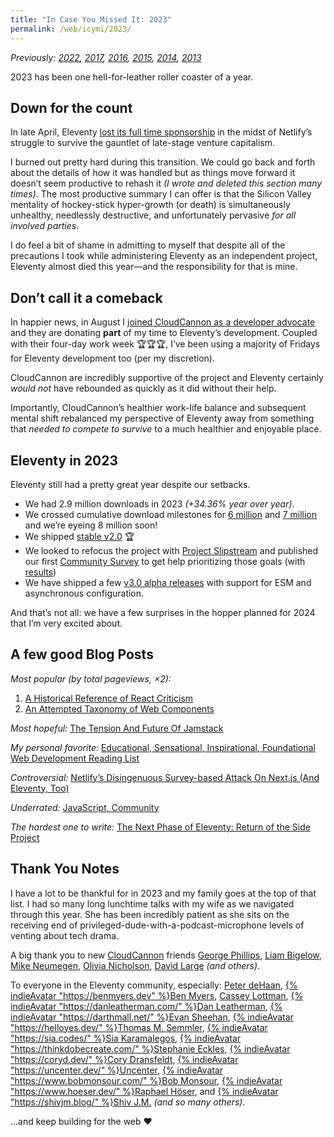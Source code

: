 ```yaml
---
title: "In Case You Missed It: 2023"
permalink: /web/icymi/2023/
---
```

_Previously: [2022](/web/icymi/2022/), [2017](/web/icymi/2017/), [2016](/web/icymi/2016/), [2015](/web/icymi/2015/), [2014](/web/icymi/2014/), [2013](/web/icymi/2013/)_

2023 has been one hell-for-leather roller coaster of a year.

## Down for the count

In late April, Eleventy [lost its full time sponsorship](/web/eleventy-side-project/) in the midst of Netlify’s struggle to survive the gauntlet of late-stage venture capitalism.

I burned out pretty hard during this transition. We could go back and forth about the details of how it was handled but as things move forward it doesn’t seem productive to rehash it _(I wrote and deleted this section many times)_. The most productive summary I can offer is that the Silicon Valley mentality of hockey-stick hyper-growth (or death) is simultaneously unhealthy, needlessly destructive, and unfortunately pervasive _for all involved parties_.

I do feel a bit of shame in admitting to myself that despite all of the precautions I took while administering Eleventy as an independent project, Eleventy almost died this year—and the responsibility for that is mine.

## Don’t call it a comeback

In happier news, in August I [joined CloudCannon as a developer advocate](/web/cloudcannon/) and they are donating **part** of my time to Eleventy’s development. Coupled with their four-day work week 🏆🏆🏆, I’ve been using a majority of Fridays for Eleventy development too (per my discretion).

CloudCannon are incredibly supportive of the project and Eleventy certainly _would not_ have rebounded as quickly as it did without their help.

Importantly, CloudCannon’s healthier work-life balance and subsequent mental shift rebalanced my perspective of Eleventy away from something that _needed to compete to survive_ to a much healthier and enjoyable place.

## Eleventy in 2023

Eleventy still had a pretty great year despite our setbacks.

*  We had 2.9 million downloads in 2023 _(+34.36% year over year)_.
* We crossed cumulative download milestones for [6 million](https://www.11ty.dev/blog/six-million/) and [7 million](https://www.11ty.dev/blog/seven-million/) and we’re eyeing 8 million soon!
* We shipped [stable v2.0](https://www.11ty.dev/blog/eleventy-v2/) 🏆
* We looked to refocus the project with [Project Slipstream](https://github.com/11ty/eleventy/pull/3074) and published our first [Community Survey](https://www.11ty.dev/blog/community-survey/) to get help prioritizing those goals (with [results](https://www.11ty.dev/blog/community-survey-results/))
* We have shipped a few [v3.0 alpha releases](https://www.11ty.dev/blog/canary-eleventy-v3/) with support for ESM and asynchronous configuration.

And that’s not all: we have a few surprises in the hopper planned for 2024 that I’m very excited about.

## A few good Blog Posts

_Most popular (by total pageviews, ×2):_

1. [A Historical Reference of React Criticism](/web/react-criticism/)
1. [An Attempted Taxonomy of Web Components](/web/a-taxonomy-of-web-component-types/)

_Most hopeful:_ [The Tension And Future Of Jamstack](/web/jamstack-future/)

_My personal favorite:_ [Educational, Sensational, Inspirational, Foundational Web Development Reading List](/web/esif/)

_Controversial:_ [Netlify’s Disingenuous Survey-based Attack On Next.js (And Eleventy, Too)](/web/netlify-and-nextjs/)

_Underrated:_ [JavaScript, Community](/web/javascript-community/)

_The hardest one to write:_ [The Next Phase of Eleventy: Return of the Side Project](/web/eleventy-side-project/)

## Thank You Notes

I have a lot to be thankful for in 2023 and my family goes at the top of that list. I had so many long lunchtime talks with my wife as we navigated through this year. She has been incredibly patient as she sits on the receiving end of privileged-dude-with-a-podcast-microphone levels of venting about tech drama.

A big thank you to new [CloudCannon](https://cloudcannon.com/) friends [George Phillips](https://www.linkedin.com/in/georgepaulphillips/), [Liam Bigelow](https://github.com/bglw/), [Mike Neumegen](https://mikeneumegen.com/), [Olivia Nicholson](https://www.linkedin.com/in/olivia-nicholson-42a050127/), [David Large](https://www.linkedin.com/in/david-large-4875b81b2/) _(and others)_.

To everyone in the Eleventy community, especially: [Peter deHaan](https://about.me/peterdehaan), [{% indieAvatar "https://benmyers.dev" %}Ben Myers](https://benmyers.dev/), [Cassey Lottman](https://www.cassey.dev/), [{% indieAvatar "https://danleatherman.com/" %}Dan Leatherman](https://danleatherman.com/), [{% indieAvatar "https://darthmall.net/" %}Evan Sheehan](https://darthmall.net/), [{% indieAvatar "https://helloyes.dev/" %}Thomas M. Semmler](https://helloyes.dev/), [{% indieAvatar "https://sia.codes/" %}Sia Karamalegos](https://sia.codes/), [{% indieAvatar "https://thinkdobecreate.com/" %}Stephanie Eckles](https://thinkdobecreate.com/), [{% indieAvatar "https://coryd.dev/" %}Cory Dransfeldt](https://coryd.dev/), [{% indieAvatar "https://uncenter.dev/" %}Uncenter](https://uncenter.dev/), [{% indieAvatar "https://www.bobmonsour.com/" %}Bob Monsour](https://www.bobmonsour.com/), [{% indieAvatar "https://www.hoeser.dev/" %}Raphael Höser](https://www.hoeser.dev/), and [{% indieAvatar "https://shivjm.blog/" %}Shiv J.M.](https://shivjm.blog/) _(and so many others)_.

…and keep building for the web ❤️